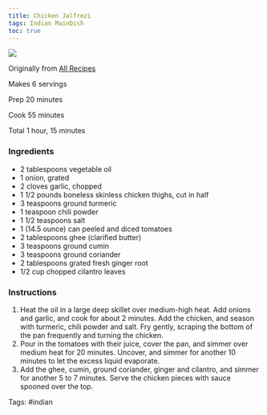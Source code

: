 ```yaml
---
title: Chicken Jalfrezi
tags: Indian MainDish
toc: true
---
```

![](https://s3.us-east-1.amazonaws.com/asset-02.onetsp.net/ugc/2/8m/5nc0bh-dp5-48lf-1.jpg)

Originally from [All Recipes](http://allrecipes.com/recipe/chicken-jalfrezi/detail.aspx)

Makes 6 servings

Prep 20 minutes

Cook 55 minutes

Total 1 hour, 15 minutes

### Ingredients

*   2 tablespoons vegetable oil
*   1 onion, grated
*   2 cloves garlic, chopped
*   1 1/2 pounds boneless skinless chicken thighs, cut in half
*   3 teaspoons ground turmeric
*   1 teaspoon chili powder
*   1 1/2 teaspoons salt
*   1 (14.5 ounce) can peeled and diced tomatoes
*   2 tablespoons ghee (clarified butter)
*   3 teaspoons ground cumin
*   3 teaspoons ground coriander
*   2 tablespoons grated fresh ginger root
*   1/2 cup chopped cilantro leaves

### Instructions

1.  Heat the oil in a large deep skillet over medium-high heat. Add onions and garlic, and cook for about 2 minutes. Add the chicken, and season with turmeric, chili powder and salt. Fry gently, scraping the bottom of the pan frequently and turning the chicken.
2.  Pour in the tomatoes with their juice, cover the pan, and simmer over medium heat for 20 minutes. Uncover, and simmer for another 10 minutes to let the excess liquid evaporate.
3.  Add the ghee, cumin, ground coriander, ginger and cilantro, and simmer for another 5 to 7 minutes. Serve the chicken pieces with sauce spooned over the top.

Tags: #indian